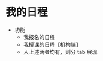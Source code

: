 # 我的日程

* 功能
	* 我报名的日程
	* 我授课的日程【机构端】
	* 入上述两者均有，则分 tab 展现
<!--stackedit_data:
eyJoaXN0b3J5IjpbNDMxNTQ5ODM1LC0xMzc3NzAxODU4LDEzOT
IwNzYwMTQsLTIwODg3NDY2MTJdfQ==
-->